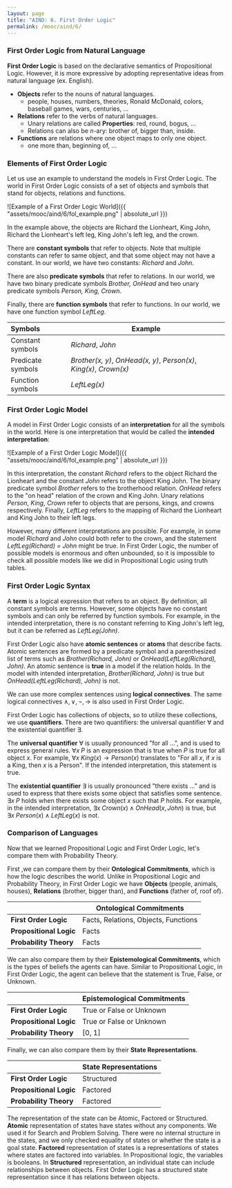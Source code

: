 ```yaml
---
layout: page
title: "AIND: 6. First Order Logic"
permalink: /mooc/aind/6/
---
```


### First Order Logic from Natural Language

**First Order Logic** is based on the declarative semantics of Propositional Logic. However, it is more expressive by adopting representative ideas from natural language (ex. English).

- **Objects** refer to the nouns of natural languages.
  - people, houses, numbers, theories, Ronald McDonald, colors, baseball games, wars, centuries, ...
- **Relations** refer to the verbs of natural languages.
  - Unary relations are called **Properties**: red, round, bogus, ...
  - Relations can also be $n$-ary: brother of, bigger than, inside.
- **Functions** are relations where one object maps to only one object.
  - one more than, beginning of, ...

### Elements of First Order Logic

Let us use an example to understand the models in First Order Logic. The world in First Order Logic consists of a set of objects and symbols that stand for objects, relations and functions.

![Example of a First Order Logic World]({{ "assets/mooc/aind/6/fol_example.png" | absolute_url }})

In the example above, the objects are Richard the Lionheart, King John, Richard the Lionheart's left leg, King John's left leg, and the crown. 

There are **constant symbols** that refer to objects. Note that multiple constants can refer to same object, and that some object may not have a constant. In our world, we have two constants: *Richard* and *John*.

There are also **predicate symbols** that refer to relations. In our world, we have two binary predicate symbols *Brother, OnHead* and two unary predicate symbols *Person, King, Crown*.

Finally, there are **function symbols** that refer to functions. In our world, we have one function symbol *LeftLeg*.

| Symbols           | Example                                                      |
| :---------------- | ------------------------------------------------------------ |
| Constant symbols  | *Richard*, *John*                                            |
| Predicate symbols | *Brother(x, y)*, *OnHead(x, y)*, *Person(x)*, *King(x)*, *Crown(x)* |
| Function symbols  | *LeftLeg(x)*                                                 |

### First Order Logic Model

A model in First Order Logic consists of an **interpretation** for all the symbols in the world. Here is one interpretation that would be called the **intended interpretation**:

![Example of a First Order Logic Model]({{ "assets/mooc/aind/6/fol_example.png" | absolute_url }})

In this interpretation, the constant *Richard* refers to the object Richard the Lionheart and the constant  *John* refers to the object King John. The binary predicate symbol *Brother* refers to the brotherhood relation. *OnHead* refers to the "on head" relation of the crown and King John. Unary relations *Person*, *King*, *Crown* refer to objects that are persons, kings, and crowns respectively. Finally, *LeftLeg* refers to the mapping of Richard the Lionheart and King John to their left legs.

However, many different interpretations are possible. For example, in some model *Richard* and *John* could both refer to the crown, and the statement *LeftLeg(Richard) = John* might be true. In First Order Logic, the number of possible models is enormous and often unbounded, so it is impossible to check all possible models like we did in Propositional Logic using truth tables.

### First Order Logic Syntax

A **term** is a logical expression that refers to an object. By definition, all constant symbols are terms. However, some objects have no constant symbols and can only be referred by function symbols. For example, in the intended interpretation, there is no constant referring to King John's left leg, but it can be referred as *LeftLeg(John)*.

First Order Logic also have **atomic sentences** or **atoms** that describe facts. Atomic sentences are formed by a predicate symbol  and a parenthesized list of terms such as *Brother(Richard, John)* or *OnHead(LeftLeg(Richard), John)*. An atomic sentence is **true** in a model if the relation holds. In the model with intended interpretation, *Brother(Richard, John)* is true but *OnHead(LeftLeg(Richard), John)* is not.

We can use more complex sentences using **logical connectives**. The same logical connectives $\land, \lor, \lnot, \to$ is also used in First Order Logic.

First Order Logic has collections of objects, so to utilize these collections, we use **quantifiers**. There are two quantifiers: the universal quantifier $\forall$ and the existential quantifier $\exists$.

The **universal quantifier** $\forall$ is usually pronounced "for all ...", and is used to express general rules. $\forall x \; P$ is an expression that is true when $P$ is true for all object $x$. For example, $\forall x \; King(x) \to Person(x)$ translates to "For all $x$, if $x$ is a King, then $x$ is a Person". If the intended interpretation, this statement is true.

The **existential quantifier** $\exists$ is usually pronounced "there exists ..." and is used to express that there exists some object that satisfies some sentence. $\exists x \; P$ holds when there exists some object $x$ such that $P$ holds. For example, in the intended interpretation, $\exists x \; Crown(x) \land OnHead(x, John)$ is true, but $\exists x \; Person(x) \land LeftLeg(x)$ is not.


### Comparison of Languages

Now that we learned Propositional Logic and First Order Logic, let's compare them with Probability Theory.

First ,we can compare them by their **Ontological Commitments**, which is how the logic describes the world. Unlike in Propositional Logic and Probability Theory, in First Order Logic we have **Objects** (people, animals, houses), **Relations** (brother, bigger than), and **Functions** (father of, roof of).

|                         | Ontological Commitments              |
| ----------------------- | ------------------------------------ |
| **First Order Logic**   | Facts, Relations, Objects, Functions |
| **Propositional Logic** | Facts                                |
| **Probability Theory**  | Facts                                |

We can also compare them by their **Epistemological Commitments**, which is the types of beliefs the agents can have. Similar to Propositional Logic, in First Order Logic, the agent can believe that the statement is True, False, or Unknown.

|                         | Epistemological Commitments |
| ----------------------- | --------------------------- |
| **First Order Logic**   | True or False or Unknown    |
| **Propositional Logic** | True or False or Unknown    |
| **Probability Theory**  | [0, 1]                      |

Finally, we can also compare them by their **State Representations**.

|                         | **State Representations** |
| ----------------------- | ------------------------- |
| **First Order Logic**   | Structured                |
| **Propositional Logic** | Factored                  |
| **Probability Theory**  | Factored                  |

The representation of the state can be Atomic, Factored or Structured. **Atomic** representation of states have states without any components. We used it for Search and Problem Solving. There were no internal structure in the states, and we only checked equality of states or whether the state is a goal state. **Factored** representation of states is a representations of states where states are factored into variables. In Propositional logic, the variables is booleans. In **Structured** representation, an individual state can include relationships between objects. First Order Logic has a structured state representation since it has relations between objects.
